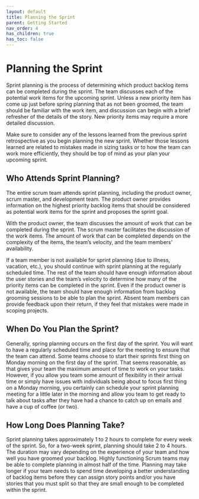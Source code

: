 ```yaml
---
layout: default
title: Planning the Sprint
parent: Getting Started
nav_order: 4
has_children: true
has_toc: false
---
```


# Planning the Sprint

Sprint planning is the process of determining which product backlog items can be completed during the sprint. The team discusses each of the potential 
work items for the upcoming sprint. Unless a new priority item has come up just before spring planning that as not been groomed, the team should be 
familiar with the work item, and discussion can begin with a brief refresher of the details of the story. New priority items may require a more detailed 
discussion.

Make sure to consider any of the lessons learned from the previous sprint retrospective as you begin planning the new sprint. Whether those lessons 
learned are related to mistakes made in sizing tasks or to how the team can work more efficiently, they should be top of mind as your plan your upcoming sprint.

## Who Attends Sprint Planning?

The entire scrum team attends sprint planning, including the product owner, scrum master, and development team. The product owner provides information 
on the highest priority backlog items that should be considered as potential work items for the sprint and proposes the sprint goal.

With the product owner, the team discusses the amount of work that can be completed during the sprint. The scrum master facilitates the discussion of the 
work items. The amount of work that can be completed depends on the complexity of the items, the team’s velocity, and the team members’ availability. 

If a team member is not available for sprint planning (due to illness, vacation, etc.), you should continue with sprint planning at the regularly scheduled time. 
The rest of the team should have enough information about the user stories and the team’s velocity to determine how many of the priority items can be 
completed in the sprint. Even if the product owner is not available, the team should have enough information from backlog grooming sessions to be able to 
plan the sprint. Absent team members can provide feedback upon their return, if they feel that mistakes were made in scoping projects.

## When Do You Plan the Sprint?

Generally, spring planning occurs on the first day of the sprint. You will want to have a regularly scheduled time and place for the meeting to 
ensure that the team can attend. Some teams choose to start their sprints first thing on Monday morning on the first day of the sprint. That seems 
reasonable, as that gives your team the maximum amount of time to work on your tasks. However, if you allow you team some amount of flexibility in their 
arrival time or simply have issues with individuals being about to focus first thing on a Monday morning, you certainly can schedule your sprint planning 
meeting for a little later in the morning and allow you team to get ready to talk about tasks after they have had a chance to catch up on emails and have 
a cup of coffee (or two).

## How Long Does Planning Take?
Sprint planning takes approximately 1 to 2 hours to complete for every week of the sprint. So, for a two-week sprint, planning should take 2 to 4 hours. 
The duration may vary depending on the experience of your team and how well you have groomed your backlog. Highly functioning Scrum teams may be able to 
complete planning in almost half of the time. Planning may take longer if your team needs to spend time developing a better understanding of backlog items 
before they can assign story points and/or you have stories that you must split so that they are small enough to be completed within the sprint. 
